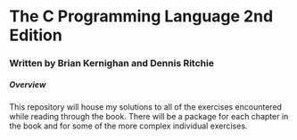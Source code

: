 # The C Programming Language 2nd Edition
### Written by Brian Kernighan and Dennis Ritchie

##### Overview
This repository will house my solutions to all of the exercises encountered while reading through the book. There will be a package for each chapter in the book and for some of the more complex individual exercises.
